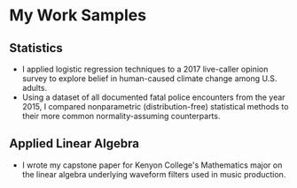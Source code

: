 # My Work Samples

## Statistics

- I applied logistic regression techniques to a 2017 live-caller opinion survey to explore belief in human-caused climate change among U.S. adults.
- Using a dataset of all documented fatal police encounters from the year 2015, I compared nonparametric (distribution-free) statistical methods to their more common normality-assuming counterparts.

## Applied Linear Algebra

- I wrote my capstone paper for Kenyon College's Mathematics major on the linear algebra underlying waveform filters used in music production.
